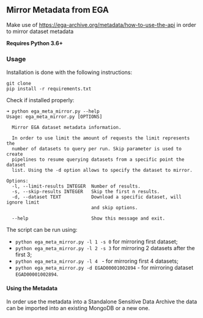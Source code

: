 ## Mirror Metadata from EGA 

Make use of https://ega-archive.org/metadata/how-to-use-the-api in order to mirror dataset metadata

**Requires Python 3.6+**

### Usage

Installation is done with the following instructions:
```
git clone
pip install -r requirements.txt
```

Check if installed properly:
```
➜ python ega_meta_mirror.py --help
Usage: ega_meta_mirror.py [OPTIONS]

  Mirror EGA dataset metadata information.

  In order to use limit the amount of requests the limit represents the
  number of datasets to query per run. Skip parameter is used to create
  pipelines to resume querying datasets from a specific point the dataset
  list. Using the -d option allows to specify the dataset to mirror.

Options:
  -l, --limit-results INTEGER  Number of results.
  -s, --skip-results INTEGER   Skip the first n results.
  -d, --dataset TEXT           Download a specific dataset, will ignore limit
                               and skip options.

  --help                       Show this message and exit.
```

The script can be run using:

* `python ega_meta_mirror.py -l 1 -s 0` for mirroring first dataset;
* `python ega_meta_mirror.py -l 2 -s 3` for mirroring 2 datasets after the first 3;
* `python ega_meta_mirror.py -l 4 ` - for mirroring first 4 datasets;
* `python ega_meta_mirror.py -d EGAD00001002894` - for mirroring dataset `EGAD00001002894`.


#### Using the Metadata 

In order use the metadata into a Standalone Sensitive Data Archive the data can be imported into an existing MongoDB or a new one.
